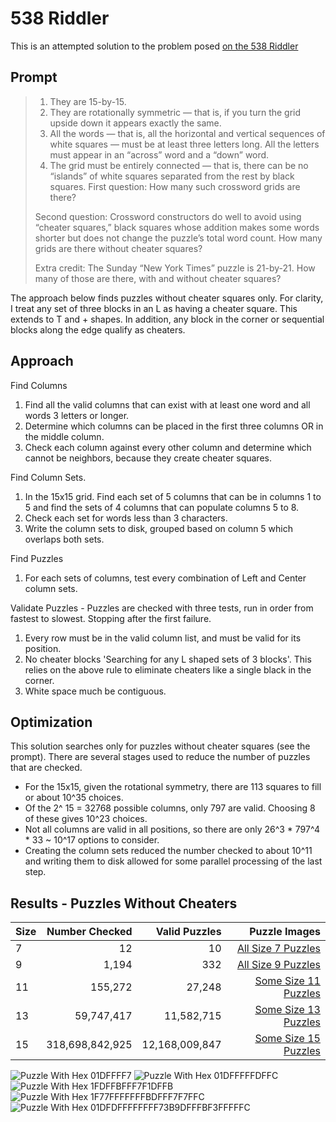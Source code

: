 # 538 Riddler 

This is an attempted solution to the problem posed [on the 538 Riddler](https://fivethirtyeight.com/features/how-many-crossword-puzzles-can-you-make/)

## Prompt

> 1. They are 15-by-15.
> 2. They are rotationally symmetric — that is, if you turn the grid upside down it appears exactly the same.
> 3. All the words — that is, all the horizontal and vertical sequences of white squares — must be at least three letters long. All the letters must appear in an “across” word and a “down” word.
> 4. The grid must be entirely connected — that is, there can be no “islands” of white squares separated from the rest by black squares.
> First question: How many such crossword grids are there?
>
> Second question: Crossword constructors do well to avoid using “cheater squares,” black squares whose addition makes some words shorter but does not change the puzzle’s total word count. How many grids are there without cheater squares?
>
> Extra credit: The Sunday “New York Times” puzzle is 21-by-21. How many of those are there, with and without cheater squares?

The approach below finds puzzles without cheater squares only. For clarity, I treat any set of three blocks in an L as having a cheater square. This extends to T and + shapes. In addition, any block in the corner or sequential blocks along the edge qualify as cheaters.

## Approach

Find Columns
1. Find all the valid columns that can exist with at least one word and all words 3 letters or longer. 
2. Determine which columns can be placed in the first three columns OR in the middle column. 
3. Check each column against every other column and determine which cannot be neighbors, because they create cheater squares. 

Find Column Sets. 
1. In the 15x15 grid. Find each set of 5 columns that can be in columns 1 to 5 and find the sets of 4 columns that can populate columns 5 to 8. 
2. Check each set for words less than 3 characters. 
3. Write the column sets to disk, grouped based on column 5 which overlaps both sets.

Find Puzzles
1. For each sets of columns, test every combination of Left and Center column sets. 

Validate Puzzles - Puzzles are checked with three tests, run in order from fastest to slowest. Stopping after the first failure. 
1. Every row must be in the valid column list, and must be valid for its position. 
2. No cheater blocks 'Searching for any L shaped sets of 3 blocks'. This relies on the above rule to eliminate cheaters like a single black in the corner. 
3. White space much be contiguous. 

## Optimization

This solution searches only for puzzles without cheater squares (see the prompt). There are several stages used to reduce the number of puzzles that are checked. 
* For the 15x15, given the rotational symmetry, there are 113 squares to fill or about 10^35 choices. 
* Of the 2^ 15 = 32768 possible columns, only 797 are valid. Choosing 8 of these gives 10^23 choices.
* Not all columns are valid in all positions, so there are only 26^3 * 797^4 * 33 ~ 10^17 options to consider. 
* Creating the column sets reduced the number checked to about 10^11 and writing them to disk allowed for some parallel processing of the last step.

## Results - Puzzles Without Cheaters

| Size   | Number Checked      |Valid Puzzles      | Puzzle Images                                        |
| :---   |          ---:       |---:               | ---:                                                 |
| 7      |  12                 | 10                | [All Size 7 Puzzles](/Results/07/All/SVGs/SVGs.MD)   |
| 9      | 1,194               | 332               | [All Size 9 Puzzles](/Results/09/All/SVGs/SVGs.MD)   |
| 11     |  155,272            | 27,248            | [Some Size 11 Puzzles](/Results/11/All/SVGs/SVGs.MD) |
| 13     |     59,747,417      | 11,582,715        | [Some Size 13 Puzzles](/Results/13/All/SVGs/SVGs.MD) |
| 15     |    318,698,842,925  |   12,168,009,847  | [Some Size 15 Puzzles](/Results/15/All/SVGs/SVGs.MD) |

![Puzzle With Hex 01DFFFF7](/Results/07/All/SVGs/01DFFFF7.svg)
![Puzzle With Hex 01DFFFFFDFFC](/Results/09/All/SVGs/01DFFFFFDFFC.svg)
![Puzzle With Hex 1FDFFBFFF7F1DFFB](/Results/11/All/SVGs/1FDFFBFFF7F1DFFB.svg)
![Puzzle With Hex 1F77FFFFFFFBDFFF7F7FFC](/Results/13/All/SVGs/1F77FFFFFFFBDFFF7F7FFC.svg)
![Puzzle With Hex 01DFDFFFFFFFF73B9DFFFBF3FFFFFC](/Results/15/All/SVGs/01DFDFFFFFFFF73B9DFFFBF3FFFFFC.svg)
